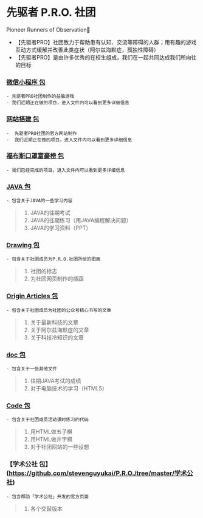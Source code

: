 # 先驱者 P.R.O.  社团
Pioneer Runners of Observation🥳
- 【先驱者PRO】社团致力于帮助患有认知、交流等障碍的人群；用有趣的游戏互动方式缓解并改善此类症状（阿尔兹海默症，孤独性障碍）
- 【先驱者PRO】是由许多优秀的在校生组成，我们在一起共同达成我们所向往的目标
    
### [微信小程序 包](https://github.com/stevenguyukai/P.R.O./tree/master/微信小程序)
    - 先驱者PRO社团制作的益脑游戏
    - 我们近期正在做的项目，进入文件内可以看到更多详细信息

### [网站搭建 包](https://github.com/stevenguyukai/P.R.O./tree/master/网站搭建)
    -  先驱者PRO社团的官方网站制作
    -  我们近期正在做的项目，进入文件内可以看到更多详细信息

### [福布斯口罩富豪榜 包](https://github.com/stevenguyukai/P.R.O./tree/master/福布斯口罩富豪榜)
    - 我们已经完成的项目，进入文件内可以看到更多详细信息

### [JAVA 包](https://github.com/stevenguyukai/P.R.O./tree/master/JAVA)
    - 包含关于JAVA的一些学习内容
>    1. JAVA的往期考试
>    2. JAVA的往期练习（用JAVA编程解决问题）
>    3. JAVA的学习资料（PPT）

### [Drawing 包](https://github.com/stevenguyukai/P.R.O./tree/master/Drawing)
    - 包含关于社团成员为P.R.O.社团所绘的图画
>    1. 社团的标志
>    2. 为社团网页制作的插画

### [Origin Articles 包](https://github.com/stevenguyukai/P.R.O./tree/master/Origin%20Articles)
    - 包含关于社团成员为社团的公众号精心书写的文章
>    1. 关于最新科技的文章
>    2. 关于阿尔兹海默症的文章
>    3. 关于科技冷知识的文章

### [doc 包](https://github.com/stevenguyukai/P.R.O./tree/master/doc)
    - 包含关于一些其他文件
>    1. 往期JAVA考试的成绩
>    2. 对于电脑技术的学习（HTML5）

### [Code 包](https://github.com/stevenguyukai/P.R.O./tree/master/Code)
    - 包含关于社团成员活动课时练习的代码
>    1. 用HTML做五子棋
>    2. 用HTML做井字棋
>    3. 对于社团网站的一些设想
  
### 【学术公社 包】(https://github.com/stevenguyukai/P.R.O./tree/master/学术公社)
    - 包含帮助「学术公社」开发的官方页面
>    1. 各个交替版本 
